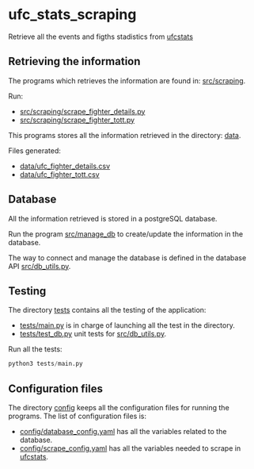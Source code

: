 # ufc_stats_scraping
Retrieve all the events and figths stadistics from [ufcstats](http://ufcstats.com/)

## Retrieving the information

The programs which retrieves the information are found in: [src/scraping](src/scraping). 

Run:

- [src/scraping/scrape_fighter_details.py](src/scraping/scrape_fighter_details.py)
- [src/scraping/scrape_fighter_tott.py](src/scraping/scrape_fighter_tott.py)

This programs stores all the information retrieved in the directory: [data](data).

Files generated:

- [data/ufc_fighter_details.csv](data/ufc_fighter_details.csv)
- [data/ufc_fighter_tott.csv](data/ufc_fighter_tott.csv)

## Database

All the information retrieved is stored in a postgreSQL database. 

Run the program [src/manage_db](src/manage_db) to create/update the information in the database. 

The way to connect and manage the database is defined in the database API [src/db_utils.py](src/db_utils.py).

## Testing

The directory [tests](tests) contains all the testing of the application:

- [tests/main.py](tests/main.py) is in charge of launching all the test in the directory.
- [tests/test_db.py](tests/test_db.py) unit tests for [src/db_utils.py](src/db_utils.py).

Run all the tests:

```python
python3 tests/main.py
```

## Configuration files

The directory [config](config) keeps all the configuration files for running the programs. The list of configuration files is:

- [config/database_config.yaml](config/database_config.yaml) has all the variables related to the database.
- [config/scrape_config.yaml](config/scrape_config.yaml) has all the variables needed to scrape in [ufcstats](http://ufcstats.com/).



